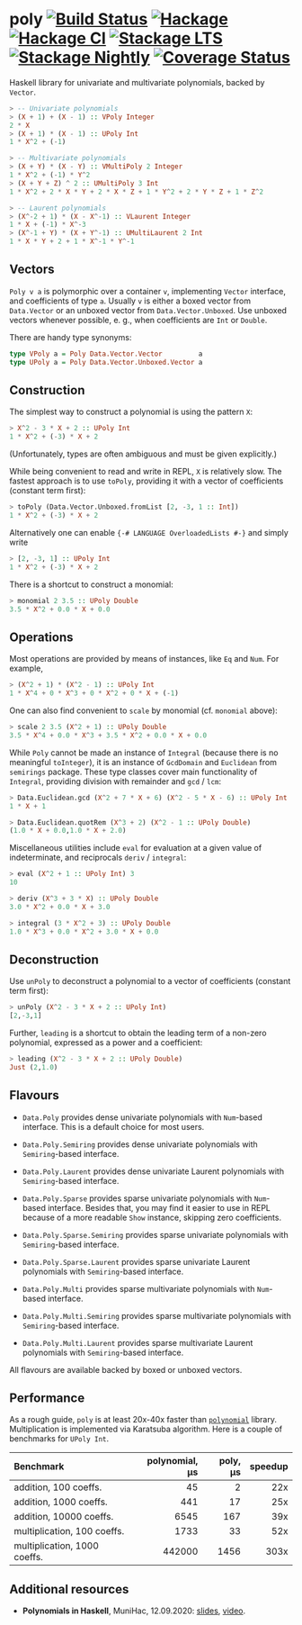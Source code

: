 # poly [![Build Status](https://travis-ci.org/Bodigrim/poly.svg)](https://travis-ci.org/Bodigrim/poly) [![Hackage](http://img.shields.io/hackage/v/poly.svg)](https://hackage.haskell.org/package/poly) [![Hackage CI](https://matrix.hackage.haskell.org/api/v2/packages/poly/badge)](https://matrix.hackage.haskell.org/package/poly) [![Stackage LTS](http://stackage.org/package/poly/badge/lts)](http://stackage.org/lts/package/poly) [![Stackage Nightly](http://stackage.org/package/poly/badge/nightly)](http://stackage.org/nightly/package/poly) [![Coverage Status](https://coveralls.io/repos/github/Bodigrim/poly/badge.svg)](https://coveralls.io/github/Bodigrim/poly)

Haskell library for univariate and multivariate polynomials, backed by `Vector`.

```haskell
> -- Univariate polynomials
> (X + 1) + (X - 1) :: VPoly Integer
2 * X
> (X + 1) * (X - 1) :: UPoly Int
1 * X^2 + (-1)

> -- Multivariate polynomials
> (X + Y) * (X - Y) :: VMultiPoly 2 Integer
1 * X^2 + (-1) * Y^2
> (X + Y + Z) ^ 2 :: UMultiPoly 3 Int
1 * X^2 + 2 * X * Y + 2 * X * Z + 1 * Y^2 + 2 * Y * Z + 1 * Z^2

> -- Laurent polynomials
> (X^-2 + 1) * (X - X^-1) :: VLaurent Integer
1 * X + (-1) * X^-3
> (X^-1 + Y) * (X + Y^-1) :: UMultiLaurent 2 Int
1 * X * Y + 2 + 1 * X^-1 * Y^-1
```

## Vectors

`Poly v a` is polymorphic over a container `v`, implementing `Vector` interface, and coefficients of type `a`. Usually `v` is either a boxed vector from `Data.Vector` or an unboxed vector from `Data.Vector.Unboxed`. Use unboxed vectors whenever possible, e. g., when coefficients are `Int` or `Double`.

There are handy type synonyms:

```haskell
type VPoly a = Poly Data.Vector.Vector         a
type UPoly a = Poly Data.Vector.Unboxed.Vector a
```

## Construction

The simplest way to construct a polynomial is using the pattern `X`:

```haskell
> X^2 - 3 * X + 2 :: UPoly Int
1 * X^2 + (-3) * X + 2
```

(Unfortunately, types are often ambiguous and must be given explicitly.)

While being convenient to read and write in REPL, `X` is relatively slow. The fastest approach is to use `toPoly`, providing it with a vector of coefficients (constant term first):

```haskell
> toPoly (Data.Vector.Unboxed.fromList [2, -3, 1 :: Int])
1 * X^2 + (-3) * X + 2
```

Alternatively one can enable `{-# LANGUAGE OverloadedLists #-}` and simply write

```haskell
> [2, -3, 1] :: UPoly Int
1 * X^2 + (-3) * X + 2
```

There is a shortcut to construct a monomial:

```haskell
> monomial 2 3.5 :: UPoly Double
3.5 * X^2 + 0.0 * X + 0.0
```

## Operations

Most operations are provided by means of instances, like `Eq` and `Num`. For example,

```haskell
> (X^2 + 1) * (X^2 - 1) :: UPoly Int
1 * X^4 + 0 * X^3 + 0 * X^2 + 0 * X + (-1)
```

One can also find convenient to `scale` by monomial (cf. `monomial` above):

```haskell
> scale 2 3.5 (X^2 + 1) :: UPoly Double
3.5 * X^4 + 0.0 * X^3 + 3.5 * X^2 + 0.0 * X + 0.0
```

While `Poly` cannot be made an instance of `Integral` (because there is no meaningful `toInteger`),
it is an instance of `GcdDomain` and `Euclidean` from `semirings` package. These type classes
cover main functionality of `Integral`, providing division with remainder and `gcd` / `lcm`:

```haskell
> Data.Euclidean.gcd (X^2 + 7 * X + 6) (X^2 - 5 * X - 6) :: UPoly Int
1 * X + 1

> Data.Euclidean.quotRem (X^3 + 2) (X^2 - 1 :: UPoly Double)
(1.0 * X + 0.0,1.0 * X + 2.0)
```

Miscellaneous utilities include `eval` for evaluation at a given value of indeterminate,
and reciprocals `deriv` / `integral`:

```haskell
> eval (X^2 + 1 :: UPoly Int) 3
10

> deriv (X^3 + 3 * X) :: UPoly Double
3.0 * X^2 + 0.0 * X + 3.0

> integral (3 * X^2 + 3) :: UPoly Double
1.0 * X^3 + 0.0 * X^2 + 3.0 * X + 0.0
```

## Deconstruction

Use `unPoly` to deconstruct a polynomial to a vector of coefficients (constant term first):

```haskell
> unPoly (X^2 - 3 * X + 2 :: UPoly Int)
[2,-3,1]
```

Further, `leading` is a shortcut to obtain the leading term of a non-zero polynomial,
expressed as a power and a coefficient:

```haskell
> leading (X^2 - 3 * X + 2 :: UPoly Double)
Just (2,1.0)
```

## Flavours

* `Data.Poly` provides dense univariate polynomials with `Num`-based interface.
  This is a default choice for most users.

* `Data.Poly.Semiring` provides dense univariate polynomials with `Semiring`-based interface.

* `Data.Poly.Laurent` provides dense univariate Laurent polynomials with `Semiring`-based interface.

* `Data.Poly.Sparse` provides sparse univariate polynomials with `Num`-based interface.
  Besides that, you may find it easier to use in REPL
  because of a more readable `Show` instance, skipping zero coefficients.

* `Data.Poly.Sparse.Semiring` provides sparse univariate polynomials with `Semiring`-based interface.

* `Data.Poly.Sparse.Laurent` provides sparse univariate Laurent polynomials with `Semiring`-based interface.

* `Data.Poly.Multi` provides sparse multivariate polynomials with `Num`-based interface.

* `Data.Poly.Multi.Semiring` provides sparse multivariate polynomials with `Semiring`-based interface.

* `Data.Poly.Multi.Laurent` provides sparse multivariate Laurent polynomials with `Semiring`-based interface.

All flavours are available backed by boxed or unboxed vectors.

## Performance

As a rough guide, `poly` is at least 20x-40x faster than [`polynomial`](http://hackage.haskell.org/package/polynomial) library.
Multiplication is implemented via Karatsuba algorithm.
Here is a couple of benchmarks for `UPoly Int`.

| Benchmark                     | polynomial, μs  | poly, μs | speedup
| :---------------------------- | --------------: | -------: | ------:
| addition, 100 coeffs.         |              45 |       2  |  22x
| addition, 1000 coeffs.        |             441 |      17  |  25x
| addition, 10000 coeffs.       |            6545 |     167  |  39x
| multiplication, 100 coeffs.   |            1733 |      33  |  52x
| multiplication, 1000 coeffs.  |          442000 |    1456  | 303x

## Additional resources

* __Polynomials in Haskell__, MuniHac, 12.09.2020:
  [slides](https://github.com/Bodigrim/my-talks/raw/master/munihac2020/slides.pdf),
  [video](https://youtu.be/NAs3ExQZUjA).
